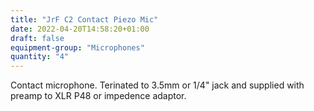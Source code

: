 ```yaml
---
title: "JrF C2 Contact Piezo Mic"
date: 2022-04-20T14:58:20+01:00
draft: false
equipment-group: "Microphones"
quantity: "4"
---
```


Contact microphone. Terinated to 3.5mm or 1/4" jack and supplied with preamp to XLR P48 or impedence adaptor.